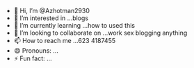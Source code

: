 - 👋 Hi, I’m @Azhotman2930
- 👀 I’m interested in ...blogs 
- 🌱 I’m currently learning ...how to used this
- 💞️ I’m looking to collaborate on ...work sex blogging anything 
- 📫 How to reach me ...623 4187455 
- 😄 Pronouns: ...
- ⚡ Fun fact: ...

<!---
Azhotman2930/Azhotman2930 is a ✨ special ✨ repository because its `README.md` (this file) appears on your GitHub profile.
You can click the Preview link to take a look at your changes.
--->
